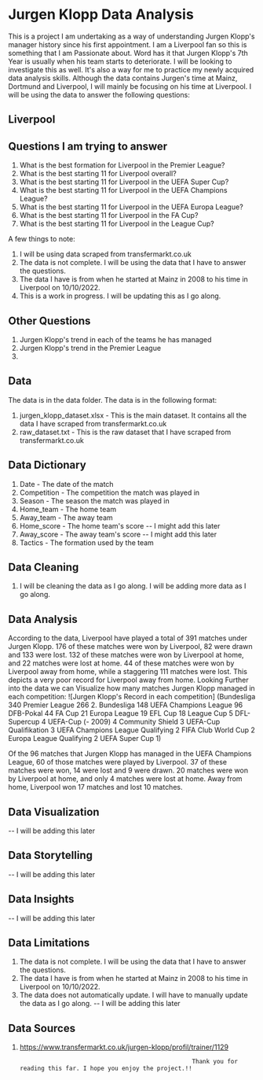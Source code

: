 # Jurgen Klopp Data Analysis
This is a project I am undertaking as a way of understanding Jurgen Klopp's manager history since his first appointment. I am a Liverpool fan so this is something that I am Passionate about. Word has it that Jurgen Klopp's 7th Year is usually when his team starts to deteriorate. I will be looking to investigate this as well. It's also a way for me to practice my newly acquired data analysis skills. Although the data contains Jurgen's time at Mainz, Dortmund and Liverpool, I will mainly be focusing on his time at Liverpool. I will be using the data to answer the following questions:

## Liverpool
## Questions I am trying to answer
1. What is the best formation for Liverpool in the Premier League?
2. What is the best starting 11 for Liverpool overall?
3. What is the best starting 11 for Liverpool in the UEFA Super Cup?
4. What is the best starting 11 for Liverpool in the UEFA Champions League?
5. What is the best starting 11 for Liverpool in the UEFA Europa League?
6. What is the best starting 11 for Liverpool in the FA Cup?
7. What is the best starting 11 for Liverpool in the League Cup?

A few things to note:
1. I will be using data scraped from transfermarkt.co.uk
2. The data is not complete. I will be using the data that I have to answer the questions.
3. The data I have is from when he started at Mainz in 2008 to his time in Liverpool on 10/10/2022.
4. This is a work in progress. I will be updating this as I go along.

## Other Questions
1. Jurgen Klopp's trend in each of the teams he has managed
2. Jurgen Klopp's trend in the Premier League
3. 

## Data
The data is in the data folder. The data is in the following format:
1. jurgen_klopp_dataset.xlsx - This is the main dataset. It contains all the data I have scraped from transfermarkt.co.uk
2. raw_dataset.txt - This is the raw dataset that I have scraped from transfermarkt.co.uk

## Data Dictionary
1. Date - The date of the match
2. Competition - The competition the match was played in
3. Season - The season the match was played in
4. Home_team - The home team
5. Away_team - The away team
6. Home_score - The home team's score -- I might add this later
7. Away_score - The away team's score -- I might add this later
8. Tactics - The formation used by the team

## Data Cleaning
1. I will be cleaning the data as I go along. I will be adding more data as I go along.

## Data Analysis
According to the data, Liverpool have played a total of 391 matches under Jurgen Klopp.
176 of these matches were won by Liverpool, 82 were drawn and 133 were lost. 132 of these matches were won by Liverpool at home, and 22 matches were lost at home. 44 of these matches were won by Liverpool away from home, while a staggering 111 matches were lost. This depicts a very poor record for Liverpool away from home. 
Looking Further into the data we can Visualize how many matches Jurgen Klopp managed in each competition:
![Jurgen Klopp's Record in each competition]
        (Bundesliga                          340
        Premier League                      266
        2. Bundesliga                       148
        UEFA Champions League                96
        DFB-Pokal                            44
        FA Cup                               21
        Europa League                        19
        EFL Cup                              18
        League Cup                            5
        DFL-Supercup                          4
        UEFA-Cup (- 2009)                     4
        Community Shield                      3
        UEFA-Cup Qualifikation                3
        UEFA Champions League Qualifying      2
        FIFA Club World Cup                   2
        Europa League Qualifying              2
        UEFA Super Cup                        1)

Of the 96 matches that Jurgen Klopp has managed in the UEFA Champions League,
60 of those matches were played by Liverpool. 37 of these matches were won, 14 were lost and 9 were drawn. 20 matches were won by Liverpool at home,
and only 4 matches were lost at home. Away from home, Liverpool won 17 matches and lost 10 matches.

## Data Visualization
-- I will be adding this later

## Data Storytelling
-- I will be adding this later

## Data Insights
-- I will be adding this later

## Data Limitations
1. The data is not complete. I will be using the data that I have to answer the questions.
2. The data I have is from when he started at Mainz in 2008 to his time in Liverpool on 10/10/2022.
3. The data does not automatically update. I will have to manually update the data as I go along. -- I will be adding this later

## Data Sources
1. https://www.transfermarkt.co.uk/jurgen-klopp/profil/trainer/1129


                                                        Thank you for reading this far. I hope you enjoy the project.!!
